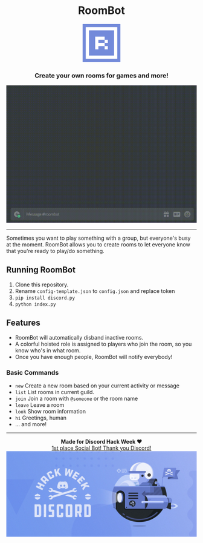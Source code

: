 <div align="center">
    <h1>RoomBot</h1>
    <a href="(https://discordapp.com/api/oauth2/authorize?client_id=592816310656696341&permissions=268437520&scope=bot)"><img src="assets/icon.png" height="100" alt="Invite RoomBot"/></a>
    <h3>Create your own rooms for games and more!</h3>
    <img src="assets/demo.gif" alt="Demo"/>
</div>

--------

Sometimes you want to play something with a group, but everyone's busy at the moment. RoomBot allows you to create rooms to let everyone know that you're ready to play/do something.

## Running RoomBot
1. Clone this repository.
2. Rename `config-template.json` to `config.json` and replace token
3. `pip install discord.py`
4. `python index.py`

## Features
* RoomBot will automatically disband inactive rooms.
* A colorful hoisted role is assigned to players who join the room, so you know who's in what room.
* Once you have enough people, RoomBot will notify everybody!

### Basic Commands
* `new` Create a new room based on your current activity or message
* `list` List rooms in current guild.
* `join` Join a room with `@someone` or the room name
* `leave` Leave a room
* `look` Show room information
* `hi` Greetings, human
* ... and more!

--------

<div align="center">
    <b>Made for Discord Hack Week ♥</b>
    <br><a href="https://blog.discordapp.com/discord-community-hack-week-category-winners-bd0364360f92">1st place Social Bot! Thank you Discord!</a>
    <a href="https://blog.discordapp.com/discord-community-hack-week-build-and-create-alongside-us-6b2a7b7bba33"><img src="assets/discord-hack-week.jpeg" alt="Discord Hack Week"/><a>
</div>
